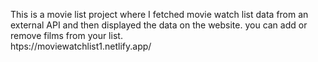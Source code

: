 This is a movie list project where I fetched movie watch list data from an external API and then displayed the data on the website. you can add or remove films from your list.                                                 
          htps://moviewatchlist1.netlify.app/      
 
